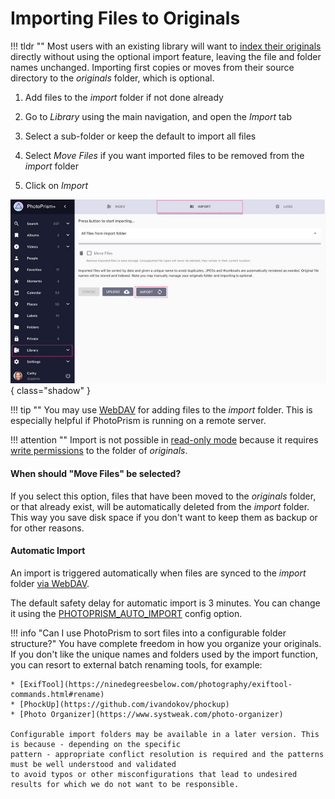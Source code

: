 # Importing Files to Originals #

!!! tldr ""
    Most users with an existing library will want to [index their originals](originals.md) directly without using the optional import feature, leaving the file and folder names unchanged. Importing first copies or moves from their source directory to the *originals* folder, which is optional.

1. Add files to the *import* folder if not done already

2. Go to *Library* using the main navigation, and open the *Import* tab

3. Select a sub-folder or keep the default to import all files

4. Select *Move Files* if you want imported files to be removed from the *import* folder

5. Click on *Import*

![Screenshot](img/import-light.jpg){ class="shadow" }

!!! tip ""
    You may use [WebDAV](webdav.md) for adding files to the *import* folder.
    This is especially helpful if PhotoPrism is running on a remote server.

!!! attention ""
    Import is not possible in [read-only mode](../settings/library.md) because it requires [write permissions](../../getting-started/troubleshooting/docker.md#file-permissions) to the folder of *originals*.
    
#### When should "Move Files" be selected? ####

If you select this option, files that have been moved to the *originals* folder, or that already exist, will be automatically deleted from the *import* folder.
This way you save disk space if you don't want to keep them as backup or for other reasons.

#### Automatic Import ####

An import is triggered automatically when files are synced to the *import* folder [via WebDAV](../sync/webdav.md).

The default safety delay for automatic import is 3 minutes. You can change it using the [PHOTOPRISM_AUTO_IMPORT](../../getting-started/config-options.md#index-workers) config option.

!!! info "Can I use PhotoPrism to sort files into a configurable folder structure?"
    You have complete freedom in how you organize your originals. If you don't like the unique names and
    folders used by the import function, you can resort to external batch renaming tools, for example:

    * [ExifTool](https://ninedegreesbelow.com/photography/exiftool-commands.html#rename)
    * [PhockUp](https://github.com/ivandokov/phockup)
    * [Photo Organizer](https://www.systweak.com/photo-organizer)

    Configurable import folders may be available in a later version. This is because - depending on the specific 
    pattern - appropriate conflict resolution is required and the patterns must be well understood and validated
    to avoid typos or other misconfigurations that lead to undesired results for which we do not want to be responsible.